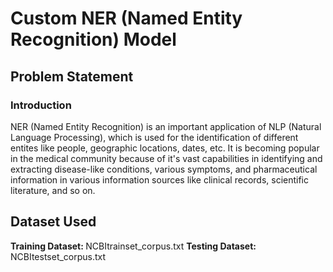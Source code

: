 # Custom NER (Named Entity Recognition) Model

## Problem Statement

### Introduction

<p> NER (Named Entity Recognition) is an important application of NLP (Natural Language Processing), which is used for the identification of different entites like people, geographic locations, dates, etc. 
It is becoming popular in the medical community because of it's vast capabilities in identifying and extracting disease-like conditions, various symptoms, and pharmaceutical information in various information 
sources like clinical records, scientific literature, and so on. </p>
  
## Dataset Used

<b> Training Dataset: </b> NCBItrainset_corpus.txt
<b> Testing Dataset: </b> NCBItestset_corpus.txt
